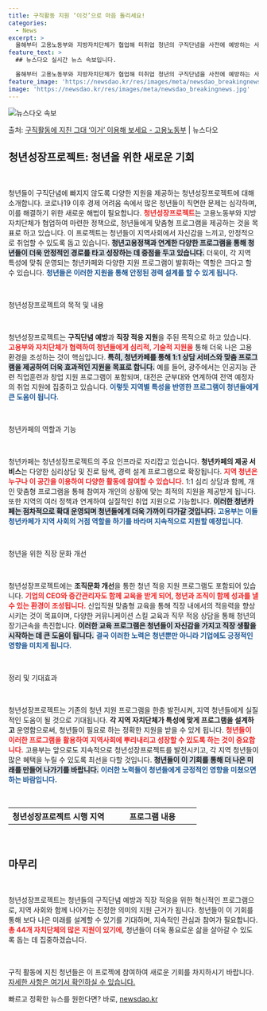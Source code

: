 ```yaml
---
title: 구직활동 지원 ‘이것’으로 마음 돌리세요!
categories:
  - News
excerpt: >
  올해부터 고용노동부와 지방자치단체가 협업해 미취업 청년의 구직단념을 사전에 예방하는 사업이 추진 중이다. 이…
feature_text: >
  ## 뉴스다오 실시간 뉴스 속보입니다.

  올해부터 고용노동부와 지방자치단체가 협업해 미취업 청년의 구직단념을 사전에 예방하는 사업이 추진 중이다. 이…
feature_image: 'https://newsdao.kr/res/images/meta/newsdao_breakingnews.jpg'
image: 'https://newsdao.kr/res/images/meta/newsdao_breakingnews.jpg'
---
```


![뉴스다오 속보](https://newsdao.kr/res/images/meta/newsdao_breakingnews.jpg)

<p>출처: <a href="https://newsdao.kr/3899" rel="dofollow">구직활동에 지친 그대 ‘이거’ 이용해 보세요 - 고용노동부</a> | 뉴스다오</p>

<h2 data-ke-size="size26">청년성장프로젝트: 청년을 위한 새로운 기회</h2>

<p data-ke-size="size16">&nbsp;</p>

청년들이 구직단념에 빠지지 않도록 다양한 지원을 제공하는 청년성장프로젝트에 대해 소개합니다. 코로나19 이후 경제 어려움 속에서 많은 청년들이 직면한 문제는 심각하며, 이를 해결하기 위한 새로운 해법이 필요합니다. <b><span style="color: #ee2323;">청년성장프로젝트</span></b>는 고용노동부와 지방자치단체가 협업하여 마련한 정책으로, 청년들에게 맞춤형 프로그램을 제공하는 것을 목표로 하고 있습니다. 이 프로젝트는 청년들이 지역사회에서 자신감을 느끼고, 안정적으로 취업할 수 있도록 돕고 있습니다. <b><span style="background-color: #21538527;">청년고용정책과 연계한 다양한 프로그램을 통해 청년들이 더욱 안정적인 경로를 타고 성장하는 데 중점을 두고 있습니다.</span></b> 더욱이, 각 지역 특성에 맞춰 운영되는 청년카페와 다양한 지원 프로그램이 발휘하는 역할은 크다고 할 수 있습니다. <b><span style="color: #1a5490;">청년들은 이러한 지원을 통해 안정된 경력 설계를 할 수 있게 됩니다.</span></b>

<p data-ke-size="size16">&nbsp;</p>

청년성장프로젝트의 목적 및 내용 

<p data-ke-size="size16">&nbsp;</p>

청년성장프로젝트는 <b>구직단념 예방</b>과 <b>직장 적응 지원</b>을 주된 목적으로 하고 있습니다. <b><span style="color: #ee2323;">고용부와 자치단체가 협력하여 청년들에게 심리적, 기술적 지원을</span></b> 통해 더욱 나은 고용 환경을 조성하는 것이 핵심입니다. <b><span style="background-color: #21538527;">특히, 청년카페를 통해 1:1 상담 서비스와 맞춤 프로그램을 제공하여 더욱 효과적인 지원을 목표로 합니다.</span></b> 예를 들어, 광주에서는 인공지능 관련 직업훈련과 창업 지원 프로그램이 포함되며, 대전은 군부대와 연계하여 전역 예정자의 취업 지원에 집중하고 있습니다. <b><span style="color: #1a5490;">이렇듯 지역별 특성을 반영한 프로그램이 청년들에게 큰 도움이 됩니다.</span></b>

<p data-ke-size="size16">&nbsp;</p>

청년카페의 역할과 기능 

<p data-ke-size="size16">&nbsp;</p>

청년카페는 청년성장프로젝트의 주요 인프라로 자리잡고 있습니다. <b>청년카페의 제공 서비스</b>는 다양한 심리상담 및 진로 탐색, 경력 설계 프로그램으로 확장됩니다. <b><span style="color: #ee2323;">지역 청년은 누구나 이 공간을 이용하여 다양한 활동에 참여할 수 있습니다.</span></b> 1:1 심리 상담과 함께, 개인 맞춤형 프로그램을 통해 참여자 개인의 상황에 맞는 최적의 지원을 제공받게 됩니다. 또한 지역의 여러 정책과 연계하여 실질적인 취업 지원으로 기능합니다. <b><span style="background-color: #21538527;">이러한 청년카페는 점차적으로 확대 운영되며 청년들에게 더욱 가까이 다가갈 것입니다.</span></b> <b><span style="color: #1a5490;">고용부는 이들 청년카페가 지역 사회의 거점 역할을 하기를 바라며 지속적으로 지원할 예정입니다.</span></b>

<p data-ke-size="size16">&nbsp;</p>

청년을 위한 직장 문화 개선

<p data-ke-size="size16">&nbsp;</p>

청년성장프로젝트에는 <b>조직문화 개선</b>을 통한 청년 적응 지원 프로그램도 포함되어 있습니다. <b><span style="color: #ee2323;">기업의 CEO와 중간관리자도 함께 교육을 받게 되어, 청년과 조직이 함께 성과를 낼 수 있는 환경이 조성됩니다.</span></b> 신입직원 맞춤형 교육을 통해 직장 내에서의 적응력을 향상시키는 것이 목표이며, 다양한 커뮤니케이션 스킬 교육과 직무 적응 상담을 통해 청년의 장기근속을 촉진합니다. <b><span style="background-color: #21538527;">이러한 교육 프로그램은 청년들이 자신감을 가지고 직장 생활을 시작하는 데 큰 도움이 됩니다.</span></b> <b><span style="color: #1a5490;">결국 이러한 노력은 청년뿐만 아니라 기업에도 긍정적인 영향을 미치게 됩니다.</span></b>

<p data-ke-size="size16">&nbsp;</p>

정리 및 기대효과 

<p data-ke-size="size16">&nbsp;</p>

청년성장프로젝트는 기존의 청년 지원 프로그램을 한층 발전시켜, 지역 청년들에게 실질적인 도움이 될 것으로 기대됩니다. <b>각 지역 자치단체가 특성에 맞게 프로그램을 설계하고</b> 운영함으로써, 청년들이 필요로 하는 정확한 지원을 받을 수 있게 됩니다. <b><span style="color: #ee2323;">청년들이 이러한 프로그램을 활용하여 지역사회에 뿌리내리고 성장할 수 있도록 하는 것이 중요합니다.</span></b> 고용부는 앞으로도 지속적으로 청년성장프로젝트를 발전시키고, 각 지역 청년들이 많은 혜택을 누릴 수 있도록 최선을 다할 것입니다. <b><span style="background-color: #21538527;">청년들이 이 기회를 통해 더 나은 미래를 만들어 나가기를 바랍니다.</span></b> <b><span style="color: #1a5490;">이러한 노력들이 청년들에게 긍정적인 영향을 미쳤으면 하는 바람입니다.</span></b>

<p data-ke-size="size16">&nbsp;</p>

<table style="width: 100%; height: 34px;">
    <thead>
        <tr>
            <th style="text-align: center;">청년성장프로젝트 시행 지역</th>
            <th style="text-align: center;">프로그램 내용</th>
        </tr>
    </thead>
    <tbody>
        <tr>
            <td style="text-align: center; height: 17px;"><b>부산</b></td>
            <td style="text-align: center; height: 17px;"><b>자신감 회복 교육</b></td>
        </tr>
        <tr>
            <td style="text-align: center; height: 17px;"><b>대전</b></td>
            <td style="text-align: center; height: 17px;"><b>전역예정자 교육</b></td>
        </tr>
        <tr>
            <td style="text-align: center; height: 17px;"><b>광주</b></td>
            <td style="text-align: center; height: 17px;"><b>AI 사관학교와 창업 지원</b></td>
        </tr>
    </tbody>
</table>

<p data-ke-size="size16">&nbsp;</p>

<h2>마무리</h2>

<p data-ke-size="size16">&nbsp;</p>

청년성장프로젝트는 청년들의 구직단념 예방과 직장 적응을 위한 혁신적인 프로그램으로, 지역 사회와 함께 나아가는 진정한 의미의 지원 근거가 됩니다. 청년들이 이 기회를 통해 보다 나은 미래를 설계할 수 있기를 기대하며, 지속적인 관심과 참여가 필요합니다. <b><span style="color: #ee2323;">총 44개 자치단체의 많은 지원이 있기에</span></b>, 청년들이 더욱 풍요로운 삶을 살아갈 수 있도록 돕는 데 집중하겠습니다.

<p data-ke-size="size16">&nbsp;</p>

구직 활동에 지친 청년들은 이 프로젝에 참여하여 새로운 기회를 차지하시기 바랍니다. <a href="https://newsdao.kr/3899">자세한 사항은 여기서 확인하실 수 있습니다.</a> 

빠르고 정확한 뉴스를 원한다면? 바로, <a href="https://newsdao.kr" rel="dofollow">newsdao.kr</a>


